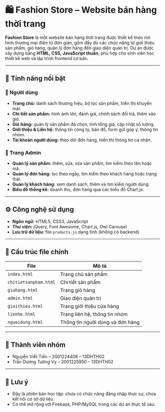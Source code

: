 
# 🛍️ Fashion Store – Website bán hàng thời trang

**Fashion Store** là một website bán hàng thời trang được thiết kế theo mô hình thương mại điện tử đơn giản, gồm đầy đủ các chức năng từ giới thiệu sản phẩm, giỏ hàng, quản lý đơn hàng đến giao diện quản trị. Dự án được xây dựng bằng **HTML, CSS, JavaScript thuần**, phù hợp cho sinh viên học thiết kế web và lập trình frontend cơ bản.

---

## 🎯 Tính năng nổi bật

### 🔹 Người dùng
- **Trang chủ:** danh sách thương hiệu, bộ lọc sản phẩm, hiển thị khuyến mãi.
- **Chi tiết sản phẩm:** hình ảnh lớn, đánh giá, chính sách đổi trả, thêm vào giỏ.
- **Giỏ hàng:** quản lý sản phẩm đã chọn, tính tổng giá, cập nhật số lượng.
- **Giới thiệu & Liên hệ:** thông tin công ty, bản đồ, form gửi góp ý, thông tin nhóm.
- **Tài khoản người dùng:** theo dõi đơn hàng, hiển thị thông tin cá nhân.

### 🔹 Trang Admin
- **Quản lý sản phẩm:** thêm, sửa, xóa sản phẩm, tìm kiếm theo tên hoặc mã.
- **Quản lý đơn hàng:** lọc theo ngày, tìm kiếm theo khách hàng hoặc trạng thái.
- **Quản lý khách hàng:** xem danh sách, thêm và tìm kiếm người dùng.
- **Biểu đồ thống kê:** doanh thu, đơn hàng qua các biểu đồ Chart.js.

---

## ⚙️ Công nghệ sử dụng

- **Ngôn ngữ:** HTML5, CSS3, JavaScript
- **Thư viện:** jQuery, Font Awesome, Chart.js, Owl Carousel
- **Lưu trữ dữ liệu:** file `products.js` dạng tĩnh (không có backend)

---

## 📁 Cấu trúc file chính

| File | Mô tả |
|------|-------|
| `index.html` | Trang chủ sản phẩm |
| `chitietsanpham.html` | Chi tiết sản phẩm |
| `giohang.html` | Trang giỏ hàng |
| `admin.html` | Giao diện quản trị |
| `gioithieu.html` | Trang giới thiệu cửa hàng |
| `lienhe.html` | Trang liên hệ, thông tin nhóm |
| `nguoidung.html` | Thông tin người dùng và đơn hàng |

---

## 👤 Thành viên nhóm

- Nguyễn Viết Tiến – 2001224408 – 13DHTH02
- Trần Dương Tường Vy – 2001225950 – 13DHTH02

---

## 📌 Lưu ý

- Đây là phiên bản học tập: chưa có chức năng đăng nhập thực sự, chưa kết nối cơ sở dữ liệu.
- Có thể mở rộng với Firebase, PHP/MySQL trong các dự án thực tế sau.
